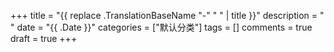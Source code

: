 +++
title = "{{ replace .TranslationBaseName "-" " " | title }}"
description = " "
date = "{{ .Date }}"
categories = ["默认分类"]
tags = []
comments = true
draft = true
+++

